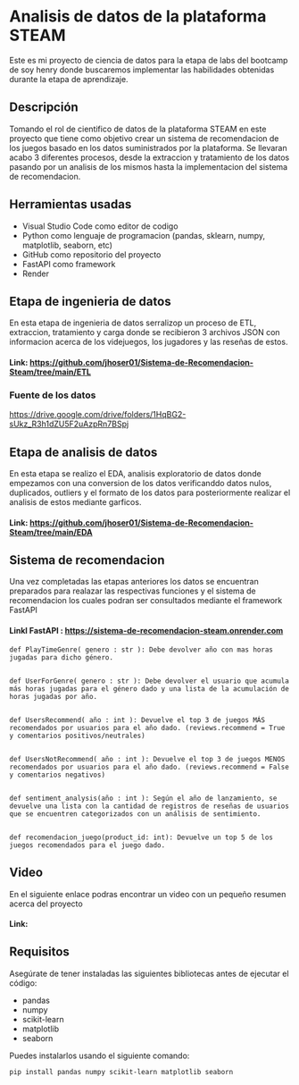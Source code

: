 # Analisis de datos de la plataforma STEAM

Este es mi proyecto de ciencia de datos para la etapa de labs del bootcamp de soy henry donde buscaremos implementar las habilidades obtenidas durante la etapa de aprendizaje.
## Descripción

Tomando el rol de cientifico de datos de la plataforma STEAM en este proyecto que tiene como objetivo crear un sistema de recomendacion de los juegos basado en los datos suministrados por la plataforma. Se llevaran acabo 3 diferentes procesos, desde la extraccion y tratamiento de los datos pasando por un analisis de los mismos hasta la implementacion del sistema de recomendacion.

## Herramientas usadas
- Visual Studio Code como editor de codigo
- Python como lenguaje de programacion (pandas, sklearn, numpy, matplotlib, seaborn, etc)
- GitHub como repositorio del proyecto
- FastAPI como framework
- Render

## Etapa de ingenieria de datos
En esta etapa de ingenieria de datos serralizop un proceso de ETL, extraccion, tratamiento y carga donde se recibieron 3 archivos JSON con informacion acerca de los videjuegos, los jugadores y las reseñas de estos.
#### Link: https://github.com/jhoser01/Sistema-de-Recomendacion-Steam/tree/main/ETL
### Fuente de los datos 
https://drive.google.com/drive/folders/1HqBG2-sUkz_R3h1dZU5F2uAzpRn7BSpj

## Etapa de analisis de datos
En esta etapa se realizo el EDA, analisis exploratorio de datos donde empezamos con una conversion de los datos verificanddo datos nulos, duplicados, outliers y el formato de los datos para posteriormente realizar el analisis de estos mediante garficos.
#### Link: https://github.com/jhoser01/Sistema-de-Recomendacion-Steam/tree/main/EDA

## Sistema de recomendacion
Una vez completadas las  etapas anteriores los datos se encuentran preparados para realazar las respectivas funciones y el sistema de recomendacion los cuales podran ser consultados mediante el framework FastAPI 
#### Linkl FastAPI : https://sistema-de-recomendacion-steam.onrender.com




    def PlayTimeGenre( genero : str ): Debe devolver año con mas horas jugadas para dicho género.


    def UserForGenre( genero : str ): Debe devolver el usuario que acumula más horas jugadas para el género dado y una lista de la acumulación de horas jugadas por año.


    def UsersRecommend( año : int ): Devuelve el top 3 de juegos MÁS recomendados por usuarios para el año dado. (reviews.recommend = True y comentarios positivos/neutrales)


    def UsersNotRecommend( año : int ): Devuelve el top 3 de juegos MENOS recomendados por usuarios para el año dado. (reviews.recommend = False y comentarios negativos)


    def sentiment_analysis(año : int ): Según el año de lanzamiento, se devuelve una lista con la cantidad de registros de reseñas de usuarios que se encuentren categorizados con un análisis de sentimiento. 


    def recomendacion_juego(product_id: int): Devuelve un top 5 de los juegos recomendados para el juego dado.






## Video
En el siguiente enlace podras encontrar un video con un pequeño resumen acerca del proyecto
#### Link: 

## Requisitos

Asegúrate de tener instaladas las siguientes bibliotecas antes de ejecutar el código:

- pandas
- numpy
- scikit-learn
- matplotlib
- seaborn

Puedes instalarlos usando el siguiente comando:

```bash
pip install pandas numpy scikit-learn matplotlib seaborn